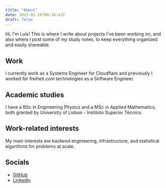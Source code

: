 ```yaml
---
title: "About"
date: 2023-02-16T00:34:43Z
draft: false
---
```


Hi, I'm Luís! This is where I write about projects I've been working on, and also where I post some of my study notes, to keep everything organized and easily shareable.

## Work

I currently work as a Systems Engineer for Cloudflare and previously I worked for freiheit.com technologies as a Software Engineer.

## Academic studies

I have a BSc in Engineering Physics and a MSc in Applied Mathematics, both granted by University of Lisbon - Instituto Superior Técnico.

## Work-related interests

My main interests are backend engineering, infrastructure, and statistical algorithms for problems at scale.

## Socials

* [GitHub](https://github.com/ornlu-is)
* [LinkedIn](https://www.linkedin.com/in/ra1ndeer)